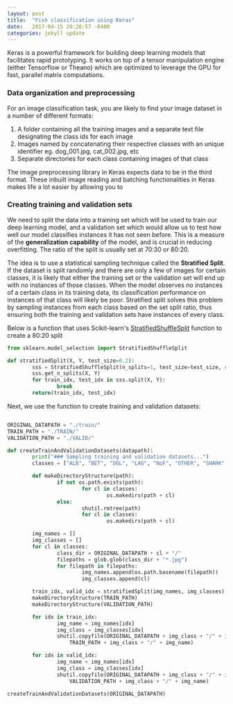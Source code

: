 ```yaml
---
layout: post
title:  "Fish classification using Keras"
date:   2017-04-15 20:20:57 -0400
categories: jekyll update
---
```



Keras is a powerful framework for building deep learning models that facilitates rapid prototyping. It works on top of a tensor manipulation engine (either Tensorflow or Theano) which are optimized to leverage the GPU for fast, parallel matrix computations.

### Data organization and preprocessing
For an image classification task, you are likely to find your image dataset in a number of different formats:
1. A folder containing all the training images and a separate text file designating the class ids for each image
2. Images named by concatenating their respective classes with an unique identifier eg. dog_001.jpg, cat_002.jpg, etc
3. Separate directories for each class containing images of that class

The image preprocessing library in Keras expects data to be in the third format. These inbuilt image reading and batching functionalities in Keras makes life a lot easier by allowing you to

### Creating training and validation sets
We need to split the data into a training set which will be used to train our deep learning model, and a validation set which would allow us to test how well our model classifies instances it has not seen before. This is a measure of the **generalization capability** of the model, and is crucial in reducing overfitting. The ratio of the split is usually set at 70:30 or 80:20.

The idea is to use a statistical sampling technique called the **Stratified Split**. If the dataset is split randomly and there are only a few of images for certain classes, it is likely that either the training set or the validation set will end up with no instances of those classes. When the model observes no instances of a certain class in its training data, its classification performance on instances of that class will likely be poor. Stratified split solves this problem by sampling instances from each class based on the set split ratio, thus ensuring both the training and validation sets have instances of every class.

Below is a function that uses Scikit-learn's [StratifiedShuffleSplit](http://scikit-learn.org/stable/modules/generated/sklearn.model_selection.StratifiedShuffleSplit.html) function to create a 80:20 split

```python
from sklearn.model_selection import StratifiedShuffleSplit

def stratifiedSplit(X, Y, test_size=0.2):
        sss = StratifiedShuffleSplit(n_splits=1, test_size=test_size, random_state=2017)
        sss.get_n_splits(X, Y)
        for train_idx, test_idx in sss.split(X, Y):
                break
        return(train_idx, test_idx)
```

Next, we use the function to create training and validation datasets:

```python

ORIGINAL_DATAPATH = "./train/"
TRAIN_PATH = "./TRAIN/"
VALIDATION_PATH = "./VALID/"

def createTrainAndValidationDatasets(datapath):
        print("### Sampling training and validation datasets...")
        classes = ["ALB", "BET", "DOL", "LAG", "NoF", "OTHER", "SHARK", "YFT"]

        def makeDirectoryStructure(path):
                if not os.path.exists(path):
                        for cl in classes:
                                os.makedirs(path + cl)
                else:
                        shutil.rmtree(path)
                        for cl in classes:
                                os.makedirs(path + cl)

        img_names = []
        img_classes = []
        for cl in classes:
                class_dir = ORIGINAL_DATAPATH + cl + "/"
                filepaths = glob.glob(class_dir + "*.jpg")
                for filepath in filepaths:
                        img_names.append(os.path.basename(filepath))
                        img_classes.append(cl)

        train_idx, valid_idx = stratifiedSplit(img_names, img_classes)
        makeDirectoryStructure(TRAIN_PATH)
        makeDirectoryStructure(VALIDATION_PATH)

        for idx in train_idx:
                img_name = img_names[idx]
                img_class = img_classes[idx]
                shutil.copyfile(ORIGINAL_DATAPATH + img_class + "/" + img_name,\
                	TRAIN_PATH + img_class + "/" + img_name)

        for idx in valid_idx:
                img_name = img_names[idx]
                img_class = img_classes[idx]
                shutil.copyfile(ORIGINAL_DATAPATH + img_class + "/" + img_name,
               		VALIDATION_PATH + img_class + "/" + img_name)

createTrainAndValidationDatasets(ORIGINAL_DATAPATH)
```

